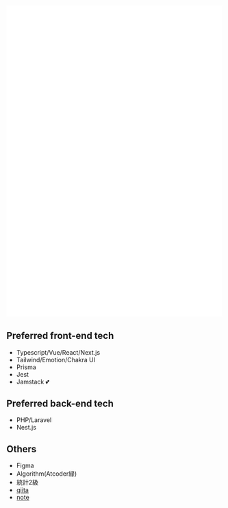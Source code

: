![Metrics](/metrics.plugin.isocalendar.fullyear.svg)

## Preferred front-end tech
- Typescript/Vue/React/Next.js
- Tailwind/Emotion/Chakra UI
- Prisma
- Jest
- Jamstack 💕

## Preferred back-end tech
- PHP/Laravel
- Nest.js

## Others
- Figma
- Algorithm(Atcoder緑)
- 統計2級
- [qiita](https://qiita.com/www_y118)
- [note](https://note.com/www_y118)

